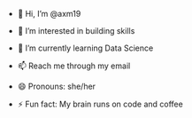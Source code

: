 - 👋 Hi, I’m @axm19
- 👀 I’m interested in building skills
- 🌱 I’m currently learning Data Science

- 📫  Reach me through my email 
- 😄 Pronouns: she/her
- ⚡ Fun fact: My brain runs on code and coffee

<!---
axm19/axm19 is a ✨ special ✨ repository because its `README.md` (this file) appears on your GitHub profile.
You can click the Preview link to take a look at your changes.
--->
